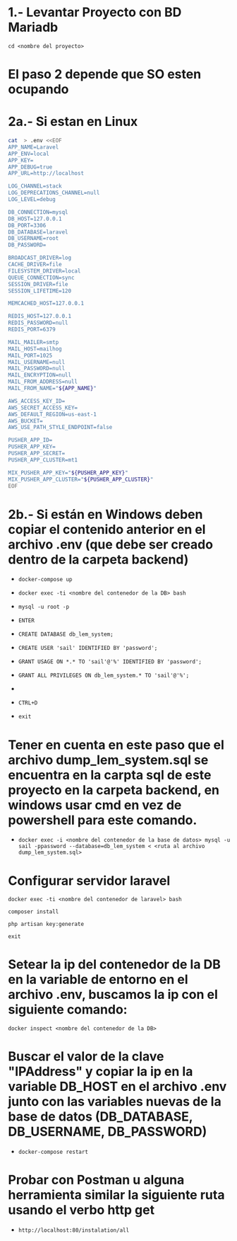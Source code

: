 # 1.- Levantar Proyecto con BD Mariadb 

`cd <nombre del proyecto>`

# El paso 2 depende que SO esten ocupando
# 2a.- Si estan en Linux 
```bash
cat  > .env <<EOF
APP_NAME=Laravel
APP_ENV=local
APP_KEY=
APP_DEBUG=true
APP_URL=http://localhost

LOG_CHANNEL=stack
LOG_DEPRECATIONS_CHANNEL=null
LOG_LEVEL=debug

DB_CONNECTION=mysql
DB_HOST=127.0.0.1
DB_PORT=3306
DB_DATABASE=laravel
DB_USERNAME=root
DB_PASSWORD=

BROADCAST_DRIVER=log
CACHE_DRIVER=file
FILESYSTEM_DRIVER=local
QUEUE_CONNECTION=sync
SESSION_DRIVER=file
SESSION_LIFETIME=120

MEMCACHED_HOST=127.0.0.1

REDIS_HOST=127.0.0.1
REDIS_PASSWORD=null
REDIS_PORT=6379

MAIL_MAILER=smtp
MAIL_HOST=mailhog
MAIL_PORT=1025
MAIL_USERNAME=null
MAIL_PASSWORD=null
MAIL_ENCRYPTION=null
MAIL_FROM_ADDRESS=null
MAIL_FROM_NAME="${APP_NAME}"

AWS_ACCESS_KEY_ID=
AWS_SECRET_ACCESS_KEY=
AWS_DEFAULT_REGION=us-east-1
AWS_BUCKET=
AWS_USE_PATH_STYLE_ENDPOINT=false

PUSHER_APP_ID=
PUSHER_APP_KEY=
PUSHER_APP_SECRET=
PUSHER_APP_CLUSTER=mt1

MIX_PUSHER_APP_KEY="${PUSHER_APP_KEY}"
MIX_PUSHER_APP_CLUSTER="${PUSHER_APP_CLUSTER}"
EOF
```

# 2b.- Si están en Windows deben copiar el contenido anterior en el archivo .env (que debe ser creado dentro de la carpeta backend)

* `docker-compose up`

* `docker exec -ti <nombre del contenedor de la DB> bash`

* `mysql -u root -p`
* `ENTER`
* `CREATE DATABASE db_lem_system;`
* `CREATE USER 'sail' IDENTIFIED BY 'password';`
* `GRANT USAGE ON *.* TO 'sail'@'%' IDENTIFIED BY 'password';`
* `GRANT ALL PRIVILEGES ON db_lem_system.* TO 'sail'@'%';`
* ` `
* `CTRL+D`
* `exit`

# Tener en cuenta en este paso que el archivo dump_lem_system.sql se encuentra en la carpta sql de este proyecto en la carpeta backend, en windows usar cmd en vez de powershell para este comando.

* `docker exec -i <nombre del contenedor de la base de datos> mysql -u sail -ppassword --database=db_lem_system < <ruta al archivo dump_lem_system.sql>`

# Configurar servidor laravel

`docker exec -ti <nombre del contenedor de laravel> bash`

`composer install`

`php artisan key:generate`

`exit`

# Setear la ip del contenedor de la DB en la variable de entorno en el archivo .env, buscamos la ip con el siguiente comando:

`docker inspect <nombre del contenedor de la DB>`

# Buscar el valor de la clave "IPAddress" y copiar la ip en la variable DB_HOST en el archivo .env junto con las variables nuevas de la base de datos (DB_DATABASE, DB_USERNAME, DB_PASSWORD)

* `docker-compose restart`

# Probar con Postman u alguna herramienta similar la siguiente ruta usando el verbo http get

* `http://localhost:80/instalation/all` 